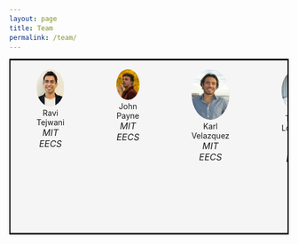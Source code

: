 ```yaml
---
layout: page
title: Team
permalink: /team/
---
```


<!-- <table cellpadding="" style="border-collapse: collapse; width: 100%; border: 2px solid black;">
    <tr>
        <td style="vertical-align:top; background-color: #f5f5f5;">
                <figure>
                    <img src="/assets/images/team/ravi.png" alt="" width="100%" style="border-radius: 60%;">
                    <figcaption style="text-align: center;">Ravi Tejwani<br/><span style="font-size:medium; font-weight:normal; font-style: italic; ">MIT EECS</span></figcaption>
                </figure>
        </td>
        <td style="vertical-align:top; background-color: #f5f5f5;">
                <figure>
                    <img src="/assets/images/team/john.jpg" alt="" width="100%" style="border-radius: 60%;">
                    <figcaption style="text-align: center;">John Payne<br/> <span style="font-size:medium; font-weight:normal; font-style: italic;">MIT EECS</span></figcaption>
                </figure>
        </td>
        <td style="vertical-align:top; background-color: #f5f5f5;">
                <figure>
                    <img src="/assets/images/team/karl.jpg" alt="" width="100%" style="border-radius: 60%;">
                    <figcaption style="text-align: center;">Karl Velazquez<br/> <span style="font-size:medium; font-weight:normal; font-style: italic;">MIT EECS</span></figcaption>
                </figure>
        </td>
        <td style="vertical-align:top; background-color: #f5f5f5;">
                <figure>
                    <img src="/assets/images/team/tomas.png" alt="" width="100%" style="border-radius: 60%;">
                    <figcaption style="text-align: center;">Tomás Lozano-Pérez<br/> <span style="font-size:medium; font-weight:normal; font-style: italic;">MIT EECS</span></figcaption>
                </figure>
        </td>
        <td style="vertical-align:top; background-color: #f5f5f5;">
                <figure>
                    <img src="/assets/images/team/gerald.jpg" alt="" width="100%" style="border-radius: 60%;">
                    <figcaption style="text-align: center;">Gerald Sussman<br/> <span style="font-size:medium; font-weight:normal; font-style: italic;">MIT EECS</span></figcaption>
                </figure>
        </td>
        <td style="vertical-align:top; background-color: #f5f5f5;">
                <figure>
                    <img src="/assets/images/team/paolo.jpg" alt="" width="100%" style="border-radius: 60%;">
                    <figcaption style="text-align: center;">Paolo Bonato<br/> <span style="font-size:medium; font-weight:normal; font-style: italic;">Harvard Medical School and Spaulding Rehabilitation Hospital</span></figcaption>
                </figure>
        </td>
        <td style="vertical-align:top; background-color: #f5f5f5;">
                <figure>
                    <img src="/assets/images/team/asada.jpg" alt="" width="100%" style="border-radius: 60%;">
                    <figcaption style="text-align: center;">Harry Asada<br/> <span style="font-size:medium; font-weight:normal; font-style: italic;">MIT Meche</span></figcaption>
                </figure>
        </td>
    </tr>
</table> -->

<table style="border-collapse: collapse; width: 100%; border: 2px solid black; table-layout: fixed;">
    <tr>
        <td style="width: 14.28%; vertical-align: top; background-color: #f5f5f5;">
            <figure>
                <img src="/assets/images/team/ravi.png" alt="" width="100%" style="border-radius: 60%;">
                <figcaption style="text-align: center;">Ravi Tejwani<br/><span style="font-size:medium; font-weight:normal; font-style: italic;">MIT EECS</span></figcaption>
            </figure>
        </td>
        <td style="width: 14.28%; vertical-align: top; background-color: #f5f5f5;">
            <figure>
                <img src="/assets/images/team/john.jpg" alt="" width="100%" style="border-radius: 60%;">
                <figcaption style="text-align: center;">John Payne<br/><span style="font-size:medium; font-weight:normal; font-style: italic;">MIT EECS</span></figcaption>
            </figure>
        </td>
        <td style="width: 14.28%; vertical-align: top; background-color: #f5f5f5;">
            <figure>
                <img src="/assets/images/team/karl.jpg" alt="" width="100%" style="border-radius: 60%;">
                <figcaption style="text-align: center;">Karl Velazquez<br/><span style="font-size:medium; font-weight:normal; font-style: italic;">MIT EECS</span></figcaption>
            </figure>
        </td>
        <td style="width: 14.28%; vertical-align: top; background-color: #f5f5f5;">
            <figure>
                <img src="/assets/images/team/tomas.png" alt="" width="100%" style="border-radius: 60%;">
                <figcaption style="text-align: center;">Tomás Lozano-Pérez<br/><span style="font-size:medium; font-weight:normal; font-style: italic;">MIT EECS</span></figcaption>
            </figure>
        </td>
        <td style="width: 14.28%; vertical-align: top; background-color: #f5f5f5;">
            <figure>
                <img src="/assets/images/team/gerald.jpg" alt="" width="100%" style="border-radius: 60%;">
                <figcaption style="text-align: center;">Gerald Sussman<br/><span style="font-size:medium; font-weight:normal; font-style: italic;">MIT EECS</span></figcaption>
            </figure>
        </td>
        <td style="width: 14.28%; vertical-align: top; background-color: #f5f5f5;">
            <figure>
                <img src="/assets/images/team/paolo.jpg" alt="" width="100%" style="border-radius: 60%;">
                <figcaption style="text-align: center;">Paolo Bonato<br/><span style="font-size:medium; font-weight:normal; font-style: italic;">Harvard Medical School and Spaulding Rehabilitation Hospital</span></figcaption>
            </figure>
        </td>
        <td style="width: 14.28%; vertical-align: top; background-color: #f5f5f5;">
            <figure>
                <img src="/assets/images/team/asada.jpg" alt="" width="100%" style="border-radius: 60%;">
                <figcaption style="text-align: center;">Harry Asada<br/><span style="font-size:medium; font-weight:normal; font-style: italic;">MIT Meche</span></figcaption>
            </figure>
        </td>
    </tr>
</table>